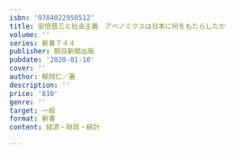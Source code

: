 ```yaml
---
isbn: '9784022950512'
title: 安倍晋三と社会主義　アベノミクスは日本に何をもたらしたか
volume: ''
series: 新書７４４
publisher: 朝日新聞出版
pubdate: '2020-01-10'
cover: ''
author: 鯨岡仁／著
description: ''
price: '810'
genre: ''
target: 一般
format: 新書
content: 経済・財政・統計

---
```

